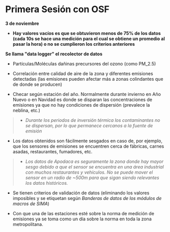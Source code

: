 # Primera Sesión con OSF
**3 de noviembre**

- **Hay valores vacíos es que se obtuvieron menos de 75% de los datos (cada 10s
se hace una medición para el cual se obtiene un promedio al pasar la hora) o no
se cumplieron los criterios anteriores**

**Se llama "data logger" el recolector de datos**

- Partículas/Moléculas dañinas precursores del ozono (como PM_2.5)

- Correlación entre calidad de aire de la zona y diferentes emisiones
detectadas (las emisiones pueden afectar más a zonas colindantes que de donde
se producen)

- Checar según estación del año. Normalmente durante invierno en Año Nuevo o en
Navidad es donde se disparan las concentraciones de emisiones ya que no hay
condiciones de dispersión (prevalece la neblina, etc.)

> - *Durante los periodos de inversión térmica los contaminantes no se
>   dispersan, por lo que permanece cercanos a la fuente de emisión*

- Los datos obtenidos son fácilmente sesgados en caso de, por ejemplo, que los
sensores de emisiones se encuentren cerca de fábricas, carnes asadas,
restaurantes, fumadores, etc.

> - *Los datos de Apodaca es seguramente la zona donde hay mayor sesgo debido a
>   que el sensor se encuentra en una área industrial con muchos restaurantes
>   y vehículos. No se puede mover el sensor en un radio de ~500m para que
>   sigan siendo relevantes los datos históricos.*

- Se tienen criterios de validación de datos (eliminando los valores imposibles
y se etiquetan según *Banderas de datos de los módulos de macros de SIMA*) 

- Con que una de las estaciones esté sobre la norma de medición de emisiones ya
se toma como un día sobre la norma en toda la zona metropolitana.
